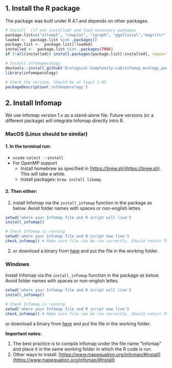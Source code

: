 ## 1. Install the R package
The package was built under R 4.1 and depends on other packages.

```R
# Install  (if not installed) and load necessary packages
package.list=c("attempt", "cowplot", "igraph", "ggalluvial","magrittr","metafolio","tidyverse","vegan", "devtools")
loaded <-  package.list %in% .packages()
package.list <-  package.list[!loaded]
installed <-  package.list %in% .packages(TRUE)
if (!all(installed)) install.packages(package.list[!installed], repos="http://cran.rstudio.com/")

# Install infomapecology 
devtools::install_github('Ecological-Complexity-Lab/infomap_ecology_package', force=T)
library(infomapecology)

# Check the version. Should be at least 1.03
packageDescription('infomapecology')
```

## 2. Install Infomap
We use Infomap version 1.x as a stand-alone file. Future versions (or a different package) will integrate Infomap directly intro R.

### MacOS (Linux should be similar)
#### 1. In the terminal run:
* `xcode-select --install`
* For OpenMP support
  * Install homebrew as specified in [https://brew.sh](https://brew.sh). This will take a while.
  * install packages: `brew install libomp`.

#### 2. Then either:
1. install Infomap via the `install_infomap` function in the package as below. Avoid folder names with spaces or non-english lettes.
```R
setwd('where your Infomap file and R script will live')
install_infomap()

# Check Infomap is running
setwd('where your Infomap file and R script now live')
check_infomap() # Make sure file can be run correctly. Should return TRUE
```
2. or download a binary from [here](https://github.com/mapequation/infomap/releases/latest) and put the file in the working folder.


### Windows

Install Infomap via the `install_infomap` function in the package as below. Avoid folder names with spaces or non-english lettes.
```R
setwd('where your Infomap file and R script will live')
install_infomap()

# Check Infomap is running
setwd('where your Infomap file and R script now live')
check_infomap() # Make sure file can be run correctly. Should return TRUE
```
or download a binary from [here](https://github.com/mapequation/infomap/releases/latest) and put the file in the working folder.


**Important notes:**
1. The best practice is to compile Infomap under the file name "Infomap" and place it in the
same working folder in which the R code is run.
2. Other ways to install: [https://www.mapequation.org/infomap/#Install](https://www.mapequation.org/infomap/#Install)
